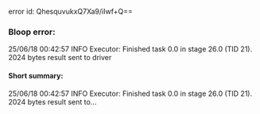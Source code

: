 error id: QhesquvukxQ7Xa9/iIwf+Q==
### Bloop error:

25/06/18 00:42:57 INFO Executor: Finished task 0.0 in stage 26.0 (TID 21). 2024 bytes result sent to driver
#### Short summary: 

25/06/18 00:42:57 INFO Executor: Finished task 0.0 in stage 26.0 (TID 21). 2024 bytes result sent to...